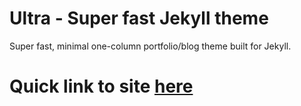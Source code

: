 # Ultra - Super fast Jekyll theme

Super fast, minimal one-column portfolio/blog theme built for Jekyll.

# Quick link to site [here](https://zroxxah.github.io/ult/)
